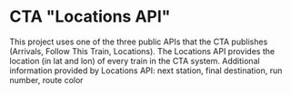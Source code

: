 # CTA "Locations API"
This project uses one of the three public APIs that the CTA publishes (Arrivals, Follow This Train, Locations).
The Locations API provides the location (in lat and lon) of every train in the CTA system.
Additional information provided by Locations API: next station, final destination, run number, route color
